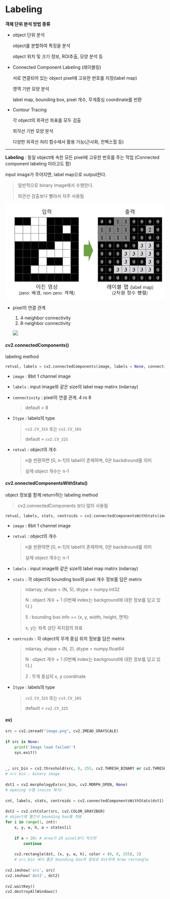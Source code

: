 # Labeling

**객체 단위 분석 방법 종류**

- object 단위 분석

  object를 분할하여 특징을 분석

  object 위치 및 크기 정보, ROI추출, 모양 분석 등

- Connected Component Labeling (레이블링)

  서로 연결되어 있는 object pixel에 고유한 번호를 지정(label map)

  영역 기반 모양 분석

  label map, bounding box, pixel 개수, 무게중심 coordinate를 반환

- Contour Tracing

  각 object의 외곽선 좌표를 모두 검출

  외각선 기반 모양 분석

  다양한 외곽선 처리 함수에서 활용 가능(근사화, 컨벡스헐 등)

---



**Labeling** : 동일 object에 속한 모든 pixel에 고유한 번호를 주는 작업 (Connected component labeling 이라고도 함)

input image가 주어지면, label map으로 output한다.

> 일반적으로 binary image에서 수행한다.
>
> 외관선 검출보다 빨라서 자주 사용됨

![](https://github.com/HibernationNo1/TIL/blob/master/image/c16.jpg?raw=true)

- pixel의 연결 관계

  1. 4-neighbor connectivity
  2. 8-neighbor connectivity

  ![](https://slidetodoc.com/presentation_image/4bfe2a0d3404ae2f0e6eb83fd760fe07/image-14.jpg)

#### cv2.connectedComponents()

labeling method

```python
retval, labels = cv2.connectedComponents(image, labels = None, connectivity = None, Itype = None)
```

- `image` : 8bit 1 channel image

- `labels` : input image와 같은 size의 label map matirx (ndarray)

- `connectivity` : pixel의 연결 관계. 4 ro 8

  > default = 8

- `Itype` : labels의 type

  > `cv2.CV_32S` 또는 `cv2.CV_16S`
  >
  > default = `cv2.CV_32S`

- `retval` : object의 개수

  > n을 반환하면 [0, n-1]의 label이 존재하며, 0은 backdround를 의미
  >
  > 실제 object 개수는 n-1



#### cv2.onnectedComponentsWithStats()

object 정보를 함께 return하는 labeling method 

> cv2.connectedComponents 보다 많이 사용됨

```python
retval, labels, stats, centroids = cv2.connectedComponentsWithStats(image, labels = None, stats = None, centroids = None, connectivity = None, Itype = None)
```

- `image` : 8bit 1 channel image

- `retval` : object의 개수

  > n을 반환하면 [0, n-1]의 label이 존재하며, 0은 backdround를 의미
  >
  > 실제 object 개수는 n-1

- `labels` : input image와 같은 size의 label map matirx (ndarray)

- `stats` : 각 object의 bounding box와 pixel 개수 정보를 담은 metrix

  > ndarray, shape = (N, 5), dtype = numpy.int32
  >
  > N : object 개수 + 1  (0번째 index는 background에 대한 정보를 담고 있다.)
  >
  > 5 : bounding box info == (x, y, width, height, 면적)
  >
  > x, y는 좌측 상단 꼭지점의 좌표

- `centroids` : 각 object의 무게 중심 위치 정보를 담은 metrix

  > ndarray, shape = (N, 2), dtype = numpy.float64
  >
  > N : object 개수 + 1  (0번째 index는 background에 대한 정보를 담고 있다.)
  >
  > 2 : 무게 중심의 x, y coordinate

- `Itype` : labels의 type

  > `cv2.CV_32S` 또는 `cv2.CV_16S`
  >
  > default = `cv2.CV_32S`



#### ex)

```python
src = cv2.imread("image.png", cv2.IMEAD_GRAYSCALE)

if src is None:
    print('Image load failed!')
    sys.exit()
    
    
_, src_bin = cv2.threshold(src, 0, 255, cv2.THRESH_BINARY or cv2.THRESH_OTSU) 
# src_bin : binary image

dst1 = cv2.morphologyEx(src_bin, cv2.MORPH_OPEN, None)
# opening 수행 (noise 제거)

cnt, labels, stats, centroids = cv2.connectedComponentsWithStats(dst1)

dst2 = cv2.cvtColor(src, cv2.COLOR_GRAY2BGR)
# object에 빨간삭 bounding box를 적용
for i in range(1, cnt):
    x, y, w, h, a = states[i]
    
    if a < 20: # area가 20 pixel보다 작으면
        continue
        
    cv2.rectangle(dst, (x, y, w, h), color = (0, 0, 255), 2)
    # src_bin 에서 뽑은 bounding box의 정보로 dst위에 draw rectangle

cv2.imshow('src', src)
cv2.imshow('dst2', dst2)

cv2.waitKey()
cv2.destroyAllWindows()
```


